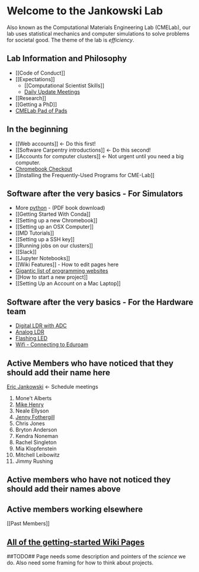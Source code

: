 # Welcome to the Jankowski Lab #
Also known as the Computational Materials Engineering Lab (CMELab), our lab uses statistical mechanics and computer simulations to solve problems for societal good. The theme of the lab is *efficiency*.

## Lab Information and Philosophy ##
* [[Code of Conduct]] 
* [[Expectations]]
    * [[Computational Scientist Skills]]
    * [Daily Update Meetings](https://etherpad.boisestate.edu/p/cme-1)
* [[Research]]
* [[Getting a PhD]]
* [CMELab Pad of Pads](https://etherpad.boisestate.edu/p/cmelab-pad-of-pads)

## In the beginning ##
* [[Web accounts]]  <- Do this first!
* [[Software Carpentry introductions]]  <- Do this second!
* [[Accounts for computer clusters]] <- Not urgent until you need a big computer.
* [Chromebook Checkout](https://docs.google.com/spreadsheets/d/1q09wjk9HKtRtBNhU_heKF84a3awLpIyzw9q8gPIXRqA/edit?usp=sharing)
* [[Installing the Frequently-Used Programs for CME-Lab]]

## Software after the very basics - For Simulators ##
* More [python](http://bit.ly/2tBTW7W) - (PDF book download)
* [[Getting Started With Conda]]
* [[Setting up a new Chromebook]]
* [[Setting up an OSX Computer]]
* [[MD Tutorials]]
* [[Setting up a SSH key]]
* [[Running jobs on our clusters]]
* [[Slack]]
* [[Jupyter Notebooks]]
* [[Wiki Features]] - How to edit pages here
* [Gigantic list of programming websites](https://github.com/sdmg15/Best-websites-a-programmer-should-visit)
* [[How to start a new project]]
* [[Setting Up an Account on a Mac Laptop]]

## Software after the very basics - For the Hardware team ##

* [Digital LDR with ADC](https://bitbucket.org/cmelab/raspberry-pi/wiki/Digital%20LDR%20with%20ADC%20Setup)
* [Analog LDR](https://bitbucket.org/cmelab/raspberry-pi/wiki/Analog%20LDR)
* [Flashing LED](https://bitbucket.org/cmelab/raspberry-pi/wiki/Flashing%20LED)
* [Wifi - Connecting to Eduroam](https://bitbucket.org/cmelab/raspberry-pi/wiki/WiFi%20-%20Connecting%20to%20Eduroam)

## Active Members who have noticed that they should add their name here ##
[Eric Jankowski](https://bitbucket.org/cmelab/getting-started/wiki/Prof.%20Jankowski) <- Schedule meetings

1. Mone't Alberts 
1. [Mike Henry](https://henrymike.com)
1. Neale Ellyson
1. [Jenny Fothergill](https://github.com/jennyfothergill)
1. Chris Jones
1. Bryton Anderson
1. Kendra Noneman 
1. Rachel Singleton
1. Mia Klopfenstein
1. Mitchell Leibowitz
1. Jimmy Rushing

## Active members who have not noticed they should add their names above ##

## Active members working elsewhere ##

[[Past Members]]

## [All of the getting-started Wiki Pages](https://bitbucket.org/cmelab/getting-started/wiki/browse/) ##

##TODO##
Page needs some description and pointers of the *science* we do. Also need some framing for how to think about projects.
